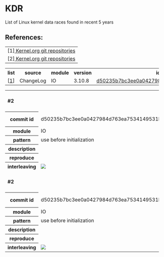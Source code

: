 # KDR
List of Linux kernel data races found in recent 5 years
<br>
<h2>References:</h2>
<table>
<tr><td>
[1]<a href="https://git.kernel.org/cgit/linux/kernel/git/torvalds/linux.git/"> Kernel.org git repositories </a>
<tr><td>
[2]<a href="https://git.kernel.org/cgit/linux/kernel/git/torvalds/linux.git/"> Kernel.org git repositories </a>

</table>

<table>
    <tr> <th> list                      <th> source          <th> module         <th> version       <th> id     <th> status   
    <tr background="red";> <td> [<a href="#c1">1</a>]     <td> ChangeLog      <td> IO         <td> 3.10.8     
         <td> <a href="#c1">d50235b7bc3ee0a0427984d763ea7534149531b4</a>    <td> Yes
</table>

<table>
     <tr><td colspan="4"> <h4> #2 </h4>
    <tr><th> <a name="c2" id="c2"></a> commit id <td>d50235b7bc3ee0a0427984d763ea7534149531b4
        <th>kernel version      <td>3.10.8    
    <tr><th>module      <td>IO           <th>date                <td>2013/7/3
    <tr> <th>pattern             <td colspan="3">use before initialization   
    <tr> <th> description <td colspan="3">
    <tr> <th> reproduce   <td colspan="3">
    <tr><th>interleaving 
    <td colspan="3"><image src="https://cloud.githubusercontent.com/assets/4531815/8325292/c77a173e-1a8a-11e5-9ddd-7f7b8a3ac0a5.png">
    <tr><td colspan="4"> <h4> #2 </h4>
    <tr><th> <a name="c1" id="c1"></a> commit id <td>d50235b7bc3ee0a0427984d763ea7534149531b4
        <th>kernel version      <td>3.10.8    
    <tr><th>module      <td>IO           <th>date                <td>2013/7/3
    <tr> <th>pattern             <td colspan="3">use before initialization   
    <tr> <th> description <td colspan="3">
    <tr> <th> reproduce   <td colspan="3">
    <tr><th>interleaving 
    <td colspan="3"><image src="https://cloud.githubusercontent.com/assets/4531815/8325292/c77a173e-1a8a-11e5-9ddd-7f7b8a3ac0a5.png">
</table>
